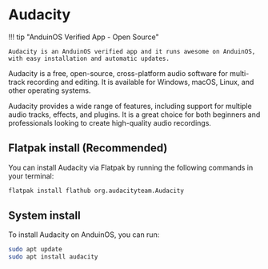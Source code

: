 # Audacity

!!! tip "AnduinOS Verified App - Open Source"

    Audacity is an AnduinOS verified app and it runs awesome on AnduinOS, with easy installation and automatic updates.

Audacity is a free, open-source, cross-platform audio software for multi-track recording and editing. It is available for Windows, macOS, Linux, and other operating systems.

Audacity provides a wide range of features, including support for multiple audio tracks, effects, and plugins. It is a great choice for both beginners and professionals looking to create high-quality audio recordings.

## Flatpak install (Recommended)

You can install Audacity via Flatpak by running the following commands in your terminal:

```bash
flatpak install flathub org.audacityteam.Audacity
```

## System install

To install Audacity on AnduinOS, you can run:

```bash
sudo apt update
sudo apt install audacity
```
